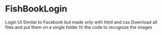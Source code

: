 # FishBookLogin
Login UI Similar to Facebook but made only with html and css
Download all files and put them on a single folder fir the code to recognize the images
